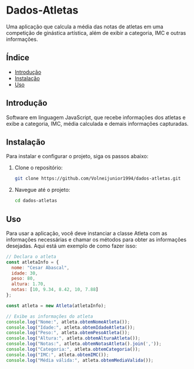 # Dados-Atletas

Uma aplicação que calcula a média das notas de atletas em uma competição de ginástica artística, além de exibir a categoria, IMC e outras informações.

## Índice

- [Introdução](#introdução)
- [Instalação](#instalação)
- [Uso](#uso)

## Introdução

Software em linguagem JavaScript, que recebe informações dos atletas e exibe a categoria, IMC, média calculada e demais informações capturadas.

## Instalação

Para instalar e configurar o projeto, siga os passos abaixo:

1. Clone o repositório:

   ```bash
   git clone https://github.com/Volneijunior1994/dados-atletas.git
   ```

2. Navegue até o projeto:

   ```bash
   cd dados-atletas
   ```

## Uso

Para usar a aplicação, você deve instanciar a classe Atleta com as informações necessárias e chamar os métodos para obter as informações desejadas. Aqui está um exemplo de como fazer isso:

```javascript
// Declara o atleta
const atletaInfo = {
  nome: "Cesar Abascal",
  idade: 30,
  peso: 80,
  altura: 1.70,
  notas: [10, 9.34, 8.42, 10, 7.88]
};

const atleta = new Atleta(atletaInfo);

// Exibe as informações do atleta
console.log("Nome:", atleta.obtemNomeAtleta());
console.log("Idade:", atleta.obtemIdadeAtleta());
console.log("Peso:", atleta.obtemPesoAtleta());
console.log("Altura:", atleta.obtemAlturaAtleta());
console.log("Notas:", atleta.obtemNotasAtleta().join(','));
console.log("Categoria:", atleta.obtemCategoria());
console.log("IMC:", atleta.obtemIMC());
console.log("Média válida:", atleta.obtemMediaValida());
```
